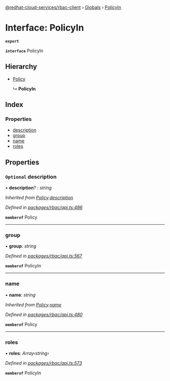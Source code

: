 [@redhat-cloud-services/rbac-client](../README.md) › [Globals](../globals.md) › [PolicyIn](policyin.md)

# Interface: PolicyIn

**`export`** 

**`interface`** PolicyIn

## Hierarchy

* [Policy](policy.md)

  ↳ **PolicyIn**

## Index

### Properties

* [description](policyin.md#optional-description)
* [group](policyin.md#group)
* [name](policyin.md#name)
* [roles](policyin.md#roles)

## Properties

### `Optional` description

• **description**? : *string*

*Inherited from [Policy](policy.md).[description](policy.md#optional-description)*

*Defined in [packages/rbac/api.ts:486](https://github.com/RedHatInsights/javascript-clients/blob/master/packages/rbac/api.ts#L486)*

**`memberof`** Policy

___

###  group

• **group**: *string*

*Defined in [packages/rbac/api.ts:567](https://github.com/RedHatInsights/javascript-clients/blob/master/packages/rbac/api.ts#L567)*

**`memberof`** PolicyIn

___

###  name

• **name**: *string*

*Inherited from [Policy](policy.md).[name](policy.md#name)*

*Defined in [packages/rbac/api.ts:480](https://github.com/RedHatInsights/javascript-clients/blob/master/packages/rbac/api.ts#L480)*

**`memberof`** Policy

___

###  roles

• **roles**: *Array‹string›*

*Defined in [packages/rbac/api.ts:573](https://github.com/RedHatInsights/javascript-clients/blob/master/packages/rbac/api.ts#L573)*

**`memberof`** PolicyIn
